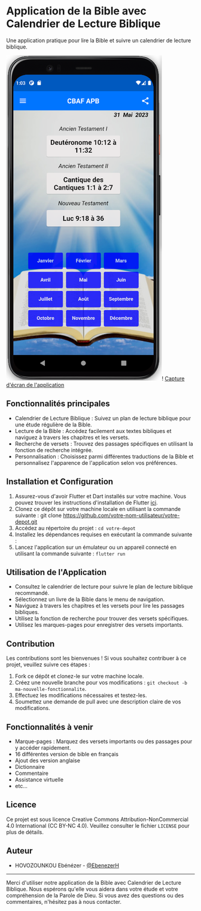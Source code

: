 # Application de la Bible avec Calendrier de Lecture Biblique

Une application pratique pour lire la Bible et suivre un calendrier de lecture biblique.

![Capture d'écran de l'application](assets/images/demo/accueil.png)!    [Capture d'écran de l'application](assets/images/demo/parametre_th_sombre.png)

## Fonctionnalités principales

- Calendrier de Lecture Biblique : Suivez un plan de lecture biblique pour une étude régulière de la Bible.
- Lecture de la Bible : Accédez facilement aux textes bibliques et naviguez à travers les chapitres et les versets.
- Recherche de versets : Trouvez des passages spécifiques en utilisant la fonction de recherche intégrée.
- Personnalisation : Choisissez parmi différentes traductions de la Bible et personnalisez l'apparence de l'application selon vos préférences.

## Installation et Configuration

1. Assurez-vous d'avoir Flutter et Dart installés sur votre machine. Vous pouvez trouver les instructions d'installation de Flutter [ici](https://flutter.dev/docs/get-started/install).
2. Clonez ce dépôt sur votre machine locale en utilisant la commande suivante :
    git clone https://github.com/votre-nom-utilisateur/votre-depot.git
3. Accédez au répertoire du projet : `cd votre-depot`
4. Installez les dépendances requises en exécutant la commande suivante :
5. Lancez l'application sur un émulateur ou un appareil connecté en utilisant la commande suivante : `flutter run`


## Utilisation de l'Application

- Consultez le calendrier de lecture pour suivre le plan de lecture biblique recommandé.
- Sélectionnez un livre de la Bible dans le menu de navigation.
- Naviguez à travers les chapitres et les versets pour lire les passages bibliques.
- Utilisez la fonction de recherche pour trouver des versets spécifiques.
- Utilisez les marques-pages pour enregistrer des versets importants.

## Contribution

Les contributions sont les bienvenues ! Si vous souhaitez contribuer à ce projet, veuillez suivre ces étapes :

1. Fork ce dépôt et clonez-le sur votre machine locale.
2. Créez une nouvelle branche pour vos modifications : `git checkout -b ma-nouvelle-fonctionnalite`.
3. Effectuez les modifications nécessaires et testez-les.
4. Soumettez une demande de pull avec une description claire de vos modifications.

## Fonctionnalités à venir
- Marque-pages : Marquez des versets importants ou des passages pour y accéder rapidement.
- 16 différentes version de bible en français
- Ajout des version anglaise
- Dictionnaire
- Commentaire
- Assistance virtuelle
- etc...

## Licence

Ce projet est sous licence Creative Commons Attribution-NonCommercial 4.0 International (CC BY-NC 4.0). Veuillez consulter le fichier `LICENSE` pour plus de détails.

## Auteur

- HOVOZOUNKOU Ebénézer - [@EbenezerH](https://github.com/EbenezerH)

---

Merci d'utiliser notre application de la Bible avec Calendrier de Lecture Biblique. Nous espérons qu'elle vous aidera dans votre étude et votre compréhension de la Parole de Dieu. Si vous avez des questions ou des commentaires, n'hésitez pas à nous contacter.



